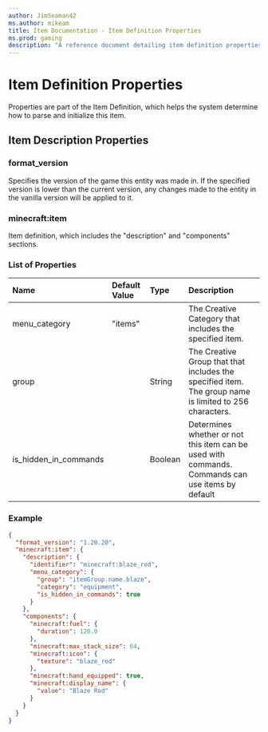 ```yaml
---
author: JimSeaman42
ms.author: mikeam
title: Item Documentation - Item Definition Properties
ms.prod: gaming
description: "A reference document detailing item definition properties"
---
```


# Item Definition Properties

Properties are part of the Item Definition, which helps the system determine how to parse and initialize this item.

## Item Description Properties

### format_version

Specifies the version of the game this entity was made in. If the specified version is lower than the current version, any changes made to the entity in the vanilla version will be applied to it.

### minecraft:item

Item definition, which includes the "description" and "components" sections.

### List of Properties

|Name |Default Value  |Type  |Description  |
|:----------|:----------|:----------|:----------|
| menu_category| "items" | | The Creative Category that includes the specified item. |
| group| | String| The Creative Group that that includes the specified item. The group name is limited to 256 characters. |
| is_hidden_in_commands| | Boolean| Determines whether or not this item can be used  with commands. Commands can use items by default |

### Example

```json
{  
  "format_version": "1.20.20",  
  "minecraft:item": {  
    "description": {  
      "identifier": "minecraft:blaze_rod",  
      "menu_category": {  
        "group": "itemGroup.name.blaze",  
        "category": "equipment", 
        "is_hidden_in_commands": true 
      }  
    },  
    "components": {  
      "minecraft:fuel": {  
        "duration": 120.0  
      },  
      "minecraft:max_stack_size": 64,  
      "minecraft:icon": {  
        "texture": "blaze_rod"  
      },  
      "minecraft:hand_equipped": true,  
      "minecraft:display_name": {  
        "value": "Blaze Rod"  
      }  
    }
  }
}
```
